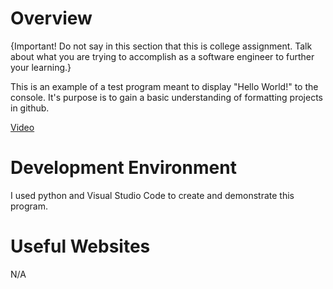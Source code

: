 # Overview

{Important!  Do not say in this section that this is college assignment.  Talk about what you are trying to accomplish as a software engineer to further your learning.}

This is an example of a test program meant to display "Hello World!" to the console. It's purpose is to gain a basic understanding of formatting projects in github.

[Video](http://youtube.link.goes.here)

# Development Environment

I used python and Visual Studio Code to create and demonstrate this program.

# Useful Websites

N/A